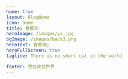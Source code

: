 ```yaml
---
home: true
layout: BlogHome
icon: home
title: 香蕉羽
heroImage: /images/ys.jpg
bgImage: /images/back3.png
heroText: 香蕉雨🍌
heroFullScreen: true
tagline: There is no short cut in the world

footer: 我在改变世界
---
```


